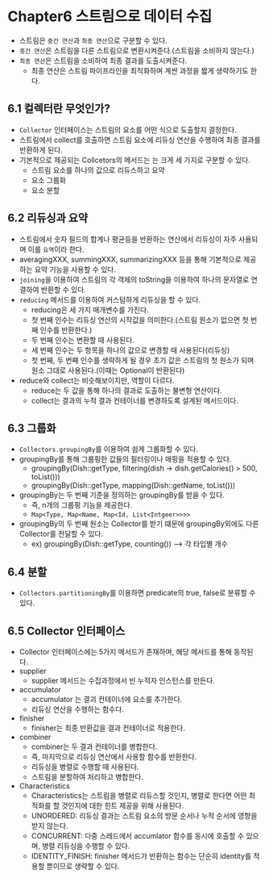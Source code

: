 # Chapter6 스트림으로 데이터 수집

- 스트림은 `중간 연산`과 `최종 연산`으로 구분할 수 있다.
- `중간 연산`은 스트림을 다른 스트림으로 변환시켜준다.(스트림을 소비하지 않는다.)
- `최종 연산`은 스트림을 소비하여 최종 결과를 도출시켜준다.
  - 최종 연산은 스트림 파이프라인을 최적화하며 계싼 과정을 짧게 생략하기도 한다.

## 6.1 컬렉터란 무엇인가?

- `Collector` 인터페이스는 스트림의 요소를 어떤 식으로 도출할지 결정한다.
- 스트림에서 collect를 호출하면 스트림 요소에 리듀싱 연산을 수행하여 최종 결과를 반환하게 된다.
- 기본적으로 제공되는 Collcetors의 메서드는 는 크게 세 가지로 구분할 수 있다.
  - 스트림 요소를 하나의 값으로 리듀스하고 요약
  - 요소 그룹화
  - 요소 분할

## 6.2 리듀싱과 요약

- 스트림에서 숫자 필드의 합계나 평균등을 반환하는 연산에서 리듀싱이 자주 사용되며 이를 `요역`이라 한다.
- averagingXXX, summingXXX, summarizingXXX 등을 통해 기본적으로 제공하는 요약 기능을 사용할 수 있다.
- `joining`을 이용하여 스트림의 각 객체의 toString을 이용하여 하나의 문자열로 연결하여 반환할 수 있다.
- `reducing` 메서드를 이용하여 커스텀하게 리듀싱을 할 수 있다.
  - reducing은 세 가지 매개변수를 가진다.
  - 첫 번째 인수는 리듀싱 연산의 시작값을 의미한다.(스트림 원소가 없으면 첫 번째 인수를 반환한다.)
  - 두 번째 인수는 변환할 때 사용된다.
  - 세 번째 인수는 두 항목을 하나의 값으로 변경할 때 사용된다(리듀싱)
  - 첫 번째, 두 번째 인수를 생략하게 될 경우 초기 값은 스트림의 첫 원소가 되며 원소 그대로 사용된다.(이때는 Optional이 반환된다)
- reduce와 collect는 비슷해보이지만, 역할이 다르다.
  - reduce는 두 값을 통해 하나의 결과로 도출하는 불변형 연산이다.
  - collect는 결과의 누적 결과 컨테이너를 변경하도록 설계된 메서드이다.

## 6.3 그룹화

- `Collectors.groupingBy`를 이용하여 쉽게 그룹화할 수 있다.
- groupingBy를 통해 그룹핑한 값들의 필터링이나 매핑을 적용할 수 있다.
  - groupingBy(Dish::getType, filtering(dish -> dish.getCalories() > 500, toList()))
  - groupingBy(Dish::getType, mapping(Dish::getName, toList()))
- groupingBy는 두 번째 기준을 정의하는 groupingBy를 받을 수 있다.
  - 즉, n개의 그룹핑 기능을 제공한다.
  - `Map<Type, Map<Name, Map<Id, List<Intgeer>>>>`
- groupingBy의 두 번째 원소는 Collector를 받기 떄문에 groupingBy외에도 다른 Collector를 전달할 수 있다.
  - ex) groupingBy(Dish::getType, counting()) --> 각 타입별 개수

## 6.4 분할

- `Collectors.partitioningBy`를 이용하면 predicate의 true, false로 분류할 수 있다.

## 6.5 Collector 인터페이스

- Collector 인터페이스에는 5가지 메서드가 존재하며, 해당 메서드를 통해 동작된다.
- supplier
  - supplier 메서드는 수집과정에서 빈 누적자 인스턴스를 만든다.
- accumulator
  - accumulator 는 결괴 컨테이너에 요소를 추가한다.
  - 리듀싱 연산을 수행하는 함수다.
- finisher
  - finisher는 최종 반환값을 결과 컨테이너로 적용한다.
- combiner
  - combiner는 두 결과 컨테이너를 병합한다.
  - 즉, 마지막으로 리듀싱 연산에서 사용할 함수를 반환한다.
  - 리듀싱을 병렬로 수행할 때 사용된다.
  - 스트림을 분할하여 처리하고 병합한다.
- Characteristics
  - Characteristics는 스트림을 병렬로 리듀스할 것인지, 병렬로 한다면 어떤 최적화를 할 것인지에 대한 힌트 제공을 위해 사용된다.
  - UNORDERED: 리듀싱 결과는 스트림 요소의 방문 순서나 누적 순서에 영향을 받지 않는다.
  - CONCURRENT: 다중 스레드에서 accumlator 함수를 동시에 호출할 수 있으며, 병렬 리듀싱을 수행할 수 있다.
  - IDENTITY_FINISH: finisher 메서드가 반환하는 함수는 단순히 identity를 적용할 뿐이므로 생략할 수 있다.